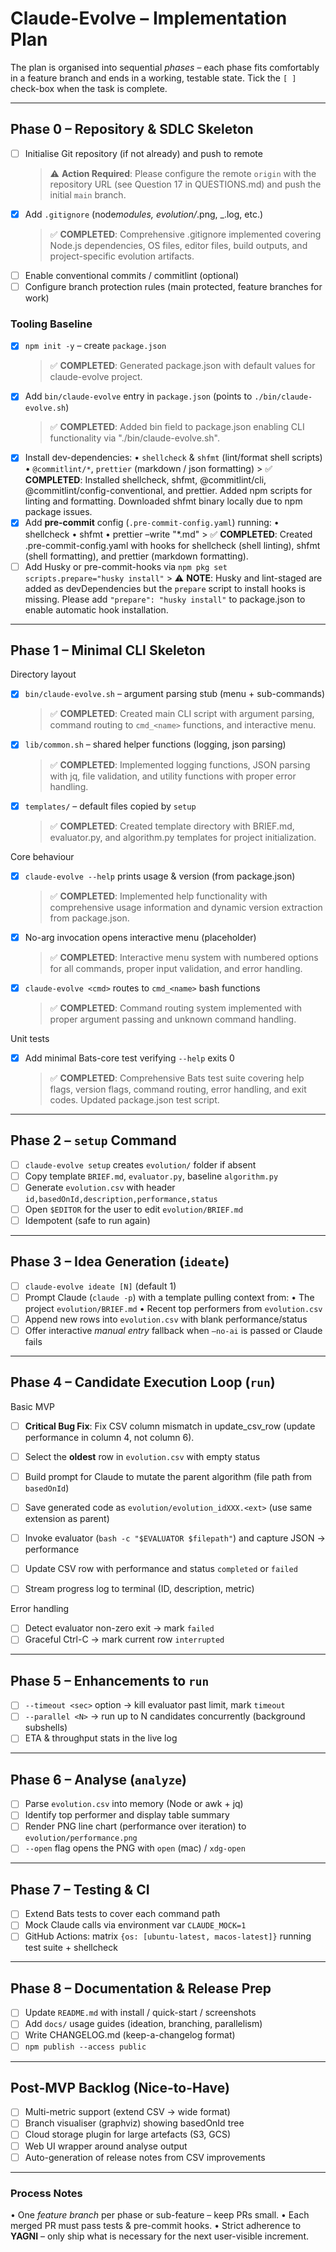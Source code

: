# Claude-Evolve – Implementation Plan

The plan is organised into sequential _phases_ – each phase fits comfortably in a feature branch and ends in a working, testable state. Tick the `[ ]` check-box when the task is complete.

---

## Phase 0 – Repository & SDLC Skeleton

- [ ] Initialise Git repository (if not already) and push to remote
  > ⚠️ **Action Required**: Please configure the remote `origin` with the repository URL (see Question 17 in QUESTIONS.md) and push the initial `main` branch.
- [x] Add `.gitignore` (node*modules, evolution/*.png, \_.log, etc.)
  > ✅ **COMPLETED**: Comprehensive .gitignore implemented covering Node.js dependencies, OS files, editor files, build outputs, and project-specific evolution artifacts.
- [ ] Enable conventional commits / commitlint (optional)
- [ ] Configure branch protection rules (main protected, feature branches for work)

### Tooling Baseline

- [x] `npm init -y` – create `package.json`
  > ✅ **COMPLETED**: Generated package.json with default values for claude-evolve project.
- [x] Add `bin/claude-evolve` entry in `package.json` (points to `./bin/claude-evolve.sh`)
  > ✅ **COMPLETED**: Added bin field to package.json enabling CLI functionality via "./bin/claude-evolve.sh".
- [x] Install dev-dependencies:
      • `shellcheck` & `shfmt` (lint/format shell scripts)
      • `@commitlint/*`, `prettier` (markdown / json formatting) > ✅ **COMPLETED**: Installed shellcheck, shfmt, @commitlint/cli, @commitlint/config-conventional, and prettier. Added npm scripts for linting and formatting. Downloaded shfmt binary locally due to npm package issues.
- [x] Add **pre-commit** config (`.pre-commit-config.yaml`) running:
      • shellcheck
      • shfmt
      • prettier –write "\*.md" > ✅ **COMPLETED**: Created .pre-commit-config.yaml with hooks for shellcheck (shell linting), shfmt (shell formatting), and prettier (markdown formatting).
- [ ] Add Husky or pre-commit-hooks via `npm pkg set scripts.prepare="husky install"` > ⚠️ **NOTE**: Husky and lint-staged are added as devDependencies but the `prepare` script to install hooks is missing. Please add `"prepare": "husky install"` to package.json to enable automatic hook installation.

---

## Phase 1 – Minimal CLI Skeleton

Directory layout

- [x] `bin/claude-evolve.sh` – argument parsing stub (menu + sub-commands)
  > ✅ **COMPLETED**: Created main CLI script with argument parsing, command routing to `cmd_<name>` functions, and interactive menu.
- [x] `lib/common.sh` – shared helper functions (logging, json parsing)
  > ✅ **COMPLETED**: Implemented logging functions, JSON parsing with jq, file validation, and utility functions with proper error handling.
- [x] `templates/` – default files copied by `setup`
  > ✅ **COMPLETED**: Created template directory with BRIEF.md, evaluator.py, and algorithm.py templates for project initialization.

Core behaviour

- [x] `claude-evolve --help` prints usage & version (from package.json)
  > ✅ **COMPLETED**: Implemented help functionality with comprehensive usage information and dynamic version extraction from package.json.
- [x] No-arg invocation opens interactive menu (placeholder)
  > ✅ **COMPLETED**: Interactive menu system with numbered options for all commands, proper input validation, and error handling.
- [x] `claude-evolve <cmd>` routes to `cmd_<name>` bash functions
  > ✅ **COMPLETED**: Command routing system implemented with proper argument passing and unknown command handling.

Unit tests

- [x] Add minimal Bats-core test verifying `--help` exits 0
  > ✅ **COMPLETED**: Comprehensive Bats test suite covering help flags, version flags, command routing, error handling, and exit codes. Updated package.json test script.

---

## Phase 2 – `setup` Command

- [ ] `claude-evolve setup` creates `evolution/` folder if absent
- [ ] Copy template `BRIEF.md`, `evaluator.py`, baseline `algorithm.py`
- [ ] Generate `evolution.csv` with header `id,basedOnId,description,performance,status`
- [ ] Open `$EDITOR` for the user to edit `evolution/BRIEF.md`
- [ ] Idempotent (safe to run again)

---

## Phase 3 – Idea Generation (`ideate`)

- [ ] `claude-evolve ideate [N]` (default 1)
- [ ] Prompt Claude (`claude -p`) with a template pulling context from:
      • The project `evolution/BRIEF.md`
      • Recent top performers from `evolution.csv`
- [ ] Append new rows into `evolution.csv` with blank performance/status
- [ ] Offer interactive _manual entry_ fallback when `–no-ai` is passed or Claude fails

---

## Phase 4 – Candidate Execution Loop (`run`)

Basic MVP

- [ ] **Critical Bug Fix**: Fix CSV column mismatch in update_csv_row (update performance in column 4, not column 6).

- [ ] Select the **oldest** row in `evolution.csv` with empty status
- [ ] Build prompt for Claude to mutate the parent algorithm (file path from `basedOnId`)
- [ ] Save generated code as `evolution/evolution_idXXX.<ext>` (use same extension as parent)
- [ ] Invoke evaluator (`bash -c "$EVALUATOR $filepath"`) and capture JSON → performance
- [ ] Update CSV row with performance and status `completed` or `failed`
- [ ] Stream progress log to terminal (ID, description, metric)

Error handling

- [ ] Detect evaluator non-zero exit → mark `failed`
- [ ] Graceful Ctrl-C → mark current row `interrupted`

---

## Phase 5 – Enhancements to `run`

- [ ] `--timeout <sec>` option → kill evaluator past limit, mark `timeout`
- [ ] `--parallel <N>` → run up to N candidates concurrently (background subshells)
- [ ] ETA & throughput stats in the live log

---

## Phase 6 – Analyse (`analyze`)

- [ ] Parse `evolution.csv` into memory (Node or awk + jq)
- [ ] Identify top performer and display table summary
- [ ] Render PNG line chart (performance over iteration) to `evolution/performance.png`
- [ ] `--open` flag opens the PNG with `open` (mac) / `xdg-open`

---

## Phase 7 – Testing & CI

- [ ] Extend Bats tests to cover each command path
- [ ] Mock Claude calls via environment var `CLAUDE_MOCK=1`
- [ ] GitHub Actions: matrix `{os: [ubuntu-latest, macos-latest]}` running test suite + shellcheck

---

## Phase 8 – Documentation & Release Prep

- [ ] Update `README.md` with install / quick-start / screenshots
- [ ] Add `docs/` usage guides (ideation, branching, parallelism)
- [ ] Write CHANGELOG.md (keep-a-changelog format)
- [ ] `npm publish --access public`

---

## Post-MVP Backlog (Nice-to-Have)

- [ ] Multi-metric support (extend CSV → wide format)
- [ ] Branch visualiser (graphviz) showing basedOnId tree
- [ ] Cloud storage plugin for large artefacts (S3, GCS)
- [ ] Web UI wrapper around analyse output
- [ ] Auto-generation of release notes from CSV improvements

---

### Process Notes

• One _feature branch_ per phase or sub-feature – keep PRs small.
• Each merged PR must pass tests & pre-commit hooks.
• Strict adherence to **YAGNI** – only ship what is necessary for the next user-visible increment.
